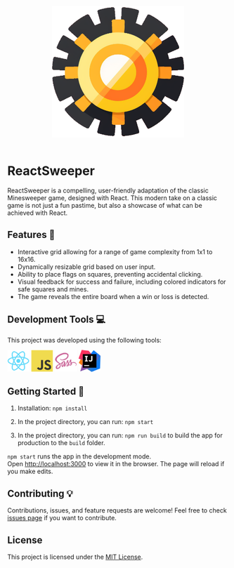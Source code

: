 &nbsp;
<div id="header" align="center">
  <img src="https://github.com/Jack-Development/ReactSweeper/blob/main/Resources/logo.png" width="300"/>
</div>
&nbsp;

# ReactSweeper

ReactSweeper is a compelling, user-friendly adaptation of the classic Minesweeper game, designed with React. This modern take on a classic game is not just a fun pastime, but also a showcase of what can be achieved with React.

## Features 🚀

- Interactive grid allowing for a range of game complexity from 1x1 to 16x16.
- Dynamically resizable grid based on user input.
- Ability to place flags on squares, preventing accidental clicking.
- Visual feedback for success and failure, including colored indicators for safe squares and mines.
- The game reveals the entire board when a win or loss is detected.

## Development Tools 💻

This project was developed using the following tools:

<div>
  <code><img height="50" src="https://github.com/devicons/devicon/blob/master/icons/react/react-original.svg" alt="react"></code>
  <code><img height="50" src="https://github.com/devicons/devicon/blob/master/icons/javascript/javascript-original.svg" alt="javascript"></code>
  <code><img height="50" src="https://github.com/devicons/devicon/blob/master/icons/sass/sass-original.svg" alt="sass"></code>
  <code><img height="50" src="https://github.com/Jack-Development/Jack-Development/blob/main/resources/IntelliJ_Icon.svg" alt="IntelliJ"></code>
</div>

## Getting Started 🚀

1. Installation: `npm install`

2. In the project directory, you can run: `npm start`

3. In the project directory, you can run: `npm run build` to build the app for production to the `build` folder.

`npm start` runs the app in the development mode.\
Open [http://localhost:3000](http://localhost:3000) to view it in the browser.
The page will reload if you make edits.

## Contributing 💡

Contributions, issues, and feature requests are welcome! Feel free to check [issues page](https://github.com/Jack-Development/ReactSweeper/issues) if you want to contribute.

## License

This project is licensed under the [MIT License](LICENSE).
